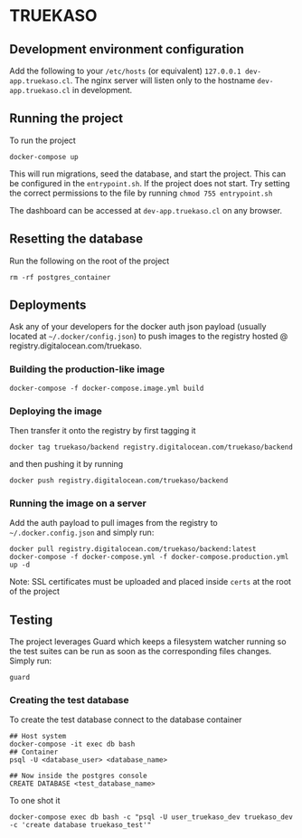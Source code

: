 # TRUEKASO

## Development environment configuration

Add the following to your `/etc/hosts` (or equivalent) `127.0.0.1 dev-app.truekaso.cl`. The nginx server will listen only to the hostname `dev-app.truekaso.cl` in development.

## Running the project

To run the project

```console
docker-compose up
```

This will run migrations, seed the database, and start the project. This can be configured in the `entrypoint.sh`. If the project does not start. Try setting the correct permissions to the file by running `chmod 755 entrypoint.sh`

The dashboard can be accessed at `dev-app.truekaso.cl` on any browser.

## Resetting the database

Run the following on the root of the project

```console
rm -rf postgres_container
```

## Deployments

Ask any of your developers for the docker auth json payload (usually located at `~/.docker/config.json`) to push images to the registry hosted @ registry.digitalocean.com/truekaso.

### Building the production-like image

```console
docker-compose -f docker-compose.image.yml build
```

### Deploying the image

Then transfer it onto the registry by first tagging it

```console
docker tag truekaso/backend registry.digitalocean.com/truekaso/backend
```

and then pushing it by running

```console
docker push registry.digitalocean.com/truekaso/backend
```

### Running the image on a server

Add the auth payload to pull images from the registry to `~/.docker.config.json` and simply run:

```console
docker pull registry.digitalocean.com/truekaso/backend:latest
docker-compose -f docker-compose.yml -f docker-compose.production.yml up -d
```

Note: SSL certificates must be uploaded and placed inside `certs` at the root of the project

## Testing

The project leverages Guard which keeps a filesystem watcher running so the test suites can be run as soon as the corresponding files changes. Simply run:

```console
guard
```

### Creating the test database

To create the test database connect to the database container

```console
## Host system
docker-compose -it exec db bash
## Container
psql -U <database_user> <database_name>

## Now inside the postgres console
CREATE DATABASE <test_database_name>
```

To one shot it 

```console
docker-compose exec db bash -c "psql -U user_truekaso_dev truekaso_dev -c 'create database truekaso_test'"
```
